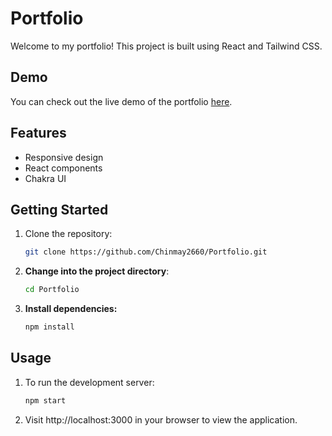 # Portfolio

Welcome to my portfolio! This project is built using React and Tailwind CSS.

## Demo

You can check out the live demo of the portfolio [here](https://chinmay2660.github.io/Portfolio/).

## Features

- Responsive design
- React components
- Chakra UI

## Getting Started

1. Clone the repository:

   ```bash
   git clone https://github.com/Chinmay2660/Portfolio.git

2. **Change into the project directory**:
  
   ```bash
   cd Portfolio

3. **Install dependencies:**
   
   ```bash
   npm install

## Usage

1. To run the development server:

   ```bash
   npm start

2. Visit http://localhost:3000 in your browser to view the application.
